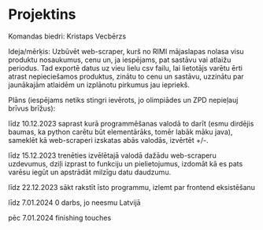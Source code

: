 # Projektins
Komandas biedri: Kristaps Vecbērzs

Ideja/mērķis: Uzbūvēt web-scraper, kurš no RIMI mājaslapas nolasa visu produktu nosaukumus, cenu un, ja iespējams, pat sastāvu vai atlaižu periodus.
Tad exportē datus uz vieu lielu csv failu, lai lietotājs varētu ērti atrast nepieciešamos produktus, zinātu to cenu un sastāvu, uzzinātu par jaunākajām atlaidēm
un izplānotu pirkumus jau iepriekš.

Plāns (iespējams netiks stingri ievērots, jo olimpiādes un ZPD nepieļauj brīvus brīžus):

līdz 10.12.2023 saprast kurā programmēšanas valodā to darīt (esmu dirdējis baumas, ka python carētu būt elementārāks, tomēr labāk māku java), sameklēt kā web-scraperi izskatas abās valodās, izvērtēt +/-.

līdz 15.12.2023 trenēties izvēlētajā valodā dažādu web-scraperu uzdevumus, dziļi izprast to funkciju un pielietojumus, izdomāt kā es pats varēsu iegūt un apstrādāt milzīgu datu daudzumu.

līdz 22.12.2023 sākt rakstīt īsto programmu, izlemt par frontend eksistēšanu

līdz 7.01.2024 0 darbs, jo neesmu Latvijā

pēc 7.01.2024 finishing touches
